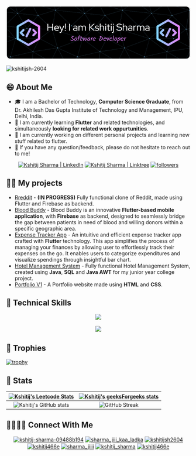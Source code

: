 ![Header](./github_header.png)

<p align="left">
 <!-- <a href="https://github.com/ryo-ma/github-profile-trophy"><img src="https://github-profile-trophy.vercel.app/?username=kshitijsh-2604" alt="kshitijsh-2604" /></a> -->
  <img src="https://komarev.com/ghpvc/?username=kshitijsh-2604&label=Profile%20views&color=0e75b6&style=flat" alt="kshitijsh-2604" />
</p>
<!--
![](https://komarev.com/ghpvc/?username=kshitijsh-2604)
![](https://vbr.wocr.tk/badge?page_id=kshitijsh-2604.kshitijsh-2604&color=00cf00)
![Visitor Count](https://profile-counter.glitch.me/kshitijsh-2604/count.svg)
-->

## 😄 About Me
- 🎓 I am a Bachelor of Technology, <b>Computer Science Graduate</b>, from Dr. Akhilesh Das Gupta Institute of Technology and Management, IPU, Delhi, India.
- 🌱 I am currently learning <strong>Flutter</strong> and related technologies, and simultaneously <b>looking for related work oppurtunities</b>.
- 🔭 I am currently working on different personal projects and learning new stuff related to flutter.
- 💬 If you have any question/feedback, please do not hesitate to reach out to me!

<p align="center">
  <a href="https://www.linkedin.com/in/kshitij-sharma-09488b194/"><img src="https://img.shields.io/badge/LinkedIn-0077B5?style=for-the-badge&logo=linkedin&logoColor=white" alt="Kshitij Sharma | LinkedIn"/></a>
  <a href="https://linktr.ee/Kshitij_Sharma"><img src="https://img.shields.io/badge/linktree-1de9b6?style=for-the-badge&logo=linktree&logoColor=white" alt="Kshitij Sharma | Linktree"/></a>
  <a href="https://github.com/kshitijsh-2604?tab=followers"><img alt="followers" title="Follow me on Github" src="https://custom-icon-badges.demolab.com/github/followers/kshitijsh-2604?color=brown&labelColor=red&style=for-the-badge&logo=person-add&label=Follow&logoColor=white"/></a>
</p>

## 👨‍💻 My projects
* [Rreddit](https://github.com/KshitijSh-2604/rreddit) - <b>(IN PROGRESS)</b> Fully functional clone of Reddit, made using Flutter and Firebase as backend.
* [Blood Buddy](https://github.com/KshitijSh-2604/BLOOD-BUDDY-FINAL-main) - Blood Buddy is an innovative <strong>Flutter-based mobile application</strong>, with <strong>Firebase</strong> as backend, designed to seamlessly bridge the gap between patients in need of blood and willing donors within a specific geographic area.
* [Expense Tracker App](https://github.com/KshitijSh-2604/Expense-Tracker-App) - An intuitive and efficient expense tracker app crafted with <strong>Flutter</strong> technology. This app simplifies the process of managing your finances by allowing user to effortlessly track their expenses on the go. It enables users to categorize expenditures and visualize spendings through insightful bar chart.
* [Hotel Management System](https://github.com/KshitijSh-2604/JavaCollegeProject) - Fully functional Hotel Management System, created using <strong>Java</strong>, <strong>SQL</strong> and <strong>Java AWT</strong> for my junior year college project.
* [Portfolio V1](https://github.com/KshitijSh-2604/Portfolio) - A Portfolio website made using <strong>HTML</strong> and <strong>CSS</strong>.

## 💼 Technical Skills

<p align="center">
  <a href="https://skillicons.dev">
    <img src="https://skillicons.dev/icons?i=cpp,c,dart,flutter,firebase,git,github,vscode,androidstudio,googlecloud" />
  </a>
</p>

<p align="center">
  <a href="https://skillicons.dev">
    <img src="https://skillicons.dev/icons?i=mysql,sqlite,figma,html,css,java,bootstrap,wordpress" />
  </a>
</p>

## 🚀 Trophies

[![trophy](https://github-profile-trophy.vercel.app/?username=kshitijsh-2604&theme=onedark)](https://github.com/kshitijsh-2604/github-profile-trophy)

## 🔢 Stats

| [![Kshitij's Leetcode Stats](https://leetcard.jacoblin.cool/Kshitij_Sharma)](https://leetcode.com/Kshitij_Sharma/) | [![Kshitij's geeksForgeeks stats](https://geeks-for-geeks-stats-api-napiyo.vercel.app/?userName=kshitij466e)](https://auth.geeksforgeeks.org/user/kshitij466e/) |
|:-:|:-:| 
| ![Kshitij's GitHub stats](https://github-readme-stats.vercel.app/api?username=KshitijSh-2604&count_private=true&show_icons=true&theme=tokyonight) | ![GitHub Streak](http://github-readme-streak-stats.herokuapp.com?user=kshitijsh-2604&ring=dd2727&fire=dd2727&theme=tokyonight)
<!--&emsp; &emsp; &emsp; &emsp; &emsp; &emsp; &emsp; &emsp; &emsp; &emsp; &emsp; &emsp; &emsp; &emsp; &emsp; &emsp; &emsp; &ensp;
![Top Langs](https://github-readme-stats.vercel.app/api/top-langs/?username=KshitijSh-2604&langs_count=6&show_icons=true&theme=tokyonight)-->

## 🫱🏼‍🫲🏼 Connect With Me

<p align="center">
  <a href="https://linkedin.com/in/kshitij-sharma-09488b194" target="blank"><img align="center" src="https://raw.githubusercontent.com/rahuldkjain/github-profile-readme-generator/master/src/images/icons/Social/linked-in-alt.svg" alt="kshitij-sharma-09488b194" height="30" width="40" /></a>
  <a href="https://instagram.com/sharma_jiii_kaa_ladka" target="blank"><img align="center" src="https://raw.githubusercontent.com/rahuldkjain/github-profile-readme-generator/master/src/images/icons/Social/instagram.svg" alt="sharma_jiii_kaa_ladka" height="30" width="40" /></a>
  <a href="https://www.codechef.com/users/kshitijsh2604" target="blank"><img align="center" src="https://cdn.jsdelivr.net/npm/simple-icons@3.1.0/icons/codechef.svg" alt="kshitijsh2604" height="30" width="40" /></a>
  <a href="https://www.hackerrank.com/kshitij466e" target="blank"><img align="center" src="https://raw.githubusercontent.com/rahuldkjain/github-profile-readme-generator/master/src/images/icons/Social/hackerrank.svg" alt="kshitij466e" height="30" width="40" /></a>
  <a href="https://codeforces.com/profile/sharma_jiiii" target="blank"><img align="center" src="https://raw.githubusercontent.com/rahuldkjain/github-profile-readme-generator/master/src/images/icons/Social/codeforces.svg" alt="sharma_jiiii" height="30" width="40" /></a>
  <a href="https://www.leetcode.com/kshitij_sharma" target="blank"><img align="center" src="https://raw.githubusercontent.com/rahuldkjain/github-profile-readme-generator/master/src/images/icons/Social/leet-code.svg" alt="kshitij_sharma" height="30" width="40" /></a>
  <a href="https://auth.geeksforgeeks.org/user/kshitij466e" target="blank"><img align="center" src="https://raw.githubusercontent.com/rahuldkjain/github-profile-readme-generator/master/src/images/icons/Social/geeks-for-geeks.svg" alt="kshitij466e" height="30" width="40" /></a>
</p>

<br>
<!--
**KshitijSh-2604/KshitijSh-2604** is a ✨ _special_ ✨ repository because its `README.md` (this file) appears on your GitHub profile.
-->
